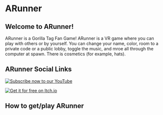 # ARunner

## Welcome to ARunner!

ARunner is a Gorilla Tag Fan Game! ARunner is a VR game where you can play with others or by yourself. You can change your name, color, room to a private code or a public lobby, toggle the music, and mroe all through the computer at spawn. There is cosmetics (for example, hats).

## ARunner Social Links

[![Subscribe now to our YouTube](https://img.shields.io/badge/Subscribe_now_to_our-YouTube-007BFF?style=for-the-badge&logo=youtube&logoColor=white)](https://youtube.com/@ARunner-Official/)

[![Get it for free on Itch.io](https://img.shields.io/badge/Get_it_for_free_on-Itch.io-339DFF?style=for-the-badge&logo=itch-io&logoColor=white)](https://andrewm813.itch.io/arunner)

## How to get/play ARunner

